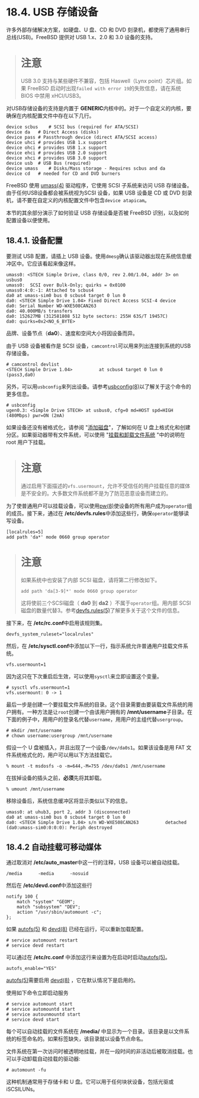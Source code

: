 # 18.4. USB 存储设备

许多外部存储解决方案，如硬盘、U 盘、CD 和 DVD 刻录机，都使用了通用串行总线(USB)。FreeBSD 提供对 USB 1.x、2.0 和 3.0 设备的支持。
># 注意
>USB 3.0 支持与某些硬件不兼容，包括 Haswell（Lynx point）芯片组。如果 FreeBSD 启动时出现`failed with error 19`的失败信息，请在系统 BIOS 中禁用 xHCI/USB3。

对USB存储设备的支持是内置于 **GENERIC**内核中的。对于一个自定义的内核，要确保在内核配置文件中存在以下几行。
```
device scbus	# SCSI bus (required for ATA/SCSI)
device da	# Direct Access (disks)
device pass	# Passthrough device (direct ATA/SCSI access)
device uhci	# provides USB 1.x support
device ohci	# provides USB 1.x support
device ehci	# provides USB 2.0 support
device xhci	# provides USB 3.0 support
device usb	# USB Bus (required)
device umass	# Disks/Mass storage - Requires scbus and da
device cd	# needed for CD and DVD burners
```
FreeBSD 使用 [umass(4)](https://www.freebsd.org/cgi/man.cgi?query=umass&sektion=4&format=html) 驱动程序，它使用 SCSI 子系统来访问 USB 存储设备。由于任何USB设备都会被系统视为SCSI 设备，如果 USB 设备是 CD 或 DVD 刻录机，请不要在自定义的内核配置文件中包含`device atapicam`。

本节的其余部分演示了如何验证 USB 存储设备是否被 FreeBSD 识别，以及如何配置设备以便使用。

## 18.4.1. 设备配置

要测试 USB 配置，请插上 USB 设备。使用`dmesg`确认该驱动器出现在系统信息缓冲区中。它应该看起来像这样。
```
umass0: <STECH Simple Drive, class 0/0, rev 2.00/1.04, addr 3> on usbus0
umass0:  SCSI over Bulk-Only; quirks = 0x0100
umass0:4:0:-1: Attached to scbus4
da0 at umass-sim0 bus 0 scbus4 target 0 lun 0
da0: <STECH Simple Drive 1.04> Fixed Direct Access SCSI-4 device
da0: Serial Number WD-WXE508CAN263
da0: 40.000MB/s transfers
da0: 152627MB (312581808 512 byte sectors: 255H 63S/T 19457C)
da0: quirks=0x2<NO_6_BYTE>
```
品牌、设备节点（**da0**）、速度和空间大小将因设备而异。

由于 USB 设备被看作是 SCSI 设备，`camcontrol`可以用来列出连接到系统的USB存储设备。

```
# camcontrol devlist
<STECH Simple Drive 1.04>          at scbus4 target 0 lun 0 (pass3,da0)
```
另外，可以用`usbconfig`来列出设备。请参考[usbconfig(8)](https://www.freebsd.org/cgi/man.cgi?query=usbconfig&sektion=8&format=html)以了解关于这个命令的更多信息。
```
# usbconfig
ugen0.3: <Simple Drive STECH> at usbus0, cfg=0 md=HOST spd=HIGH (480Mbps) pwr=ON (2mA)
```
如果设备还没有被格式化，请参阅 "[添加磁盘](https://docs.freebsd.org/en/books/handbook/disks/#disks-adding)"，了解如何在 U 盘上格式化和创建分区。如果驱动器带有文件系统，可以使用 "[挂载和卸载文件系统](https://docs.freebsd.org/en/books/handbook/basics/index.html#mount-unmount) "中的说明在 root 用户下挂载。
># 注意
>通过启用下面描述的`vfs.usermount`，允许不受信任的用户挂载任意的媒体是不安全的。大多数文件系统都不是为了防范恶意设备而建立的。

为了使普通用户可以挂载设备，可以使用[pw(8)](https://www.freebsd.org/cgi/man.cgi?query=pw&sektion=8&format=html)使设备的所有用户成为`operator`组的成员。接下来，通过在 **/etc/devfs.rules**中添加这些行，确保`operator`能够读写设备。
```
[localrules=5]
add path 'da*' mode 0660 group operator
```
># 注意
>如果系统中也安装了内部 SCSI 磁盘，请将第二行修改如下。
>```
>add path 'da[3-9]*' mode 0660 group operator
>```
>这将使前三个SCSI磁盘（ **da0** 到 **da2** ）不属于`operator`组。用内部 SCSI 磁盘的数量代替3。参考[devfs.rules(5)](https://www.freebsd.org/cgi/man.cgi?query=devfs.rules&sektion=5&format=html)了解更多关于这个文件的信息。

接下来，在 **/etc/rc.conf**中启用该规则集。
```
devfs_system_ruleset="localrules" 
```
然后，在 **/etc/sysctl.conf**中添加以下一行，指示系统允许普通用户挂载文件系统。
```
vfs.usermount=1
```
因为这只在下次重启后生效，可以使用`sysctl`来立即设置这个变量。
```
# sysctl vfs.usermount=1
vfs.usermount: 0 -> 1
```
最后一步是创建一个要挂载文件系统的目录。这个目录需要由要装载文件系统的用户拥有。一种方法是让`root`创建一个由该用户拥有的 **/mnt/username**子目录。在下面的例子中，用用户的登录名代替`username`，用用户的主组代替`usergroup`。
```
# mkdir /mnt/username
# chown username:usergroup /mnt/username
```
假设一个 U 盘被插入，并且出现了一个设备`/dev/da0s1`。如果该设备是用 FAT 文件系统格式化的，用户可以用以下方法挂载它。
```
% mount -t msdosfs -o -m=644,-M=755 /dev/da0s1 /mnt/username
```
在拔掉设备的插头之前，**必须**先将其卸载。
```
% umount /mnt/username
```
移除设备后，系统信息缓冲区将显示类似以下的信息。
```
umass0: at uhub3, port 2, addr 3 (disconnected)
da0 at umass-sim0 bus 0 scbus4 target 0 lun 0
da0: <STECH Simple Drive 1.04> s/n WD-WXE508CAN263          detached
(da0:umass-sim0:0:0:0): Periph destroyed
```

## 18.4.2 自动挂载可移动媒体 

通过取消对 **/etc/auto_master**中这一行的注释，USB 设备可以被自动挂载。
```
/media		-media		-nosuid
```
然后在 **/etc/devd.conf**中添加这些行
```
notify 100 {
	match "system" "GEOM";
	match "subsystem" "DEV";
	action "/usr/sbin/automount -c";
};
```
如果 [autofs(5)](https://www.freebsd.org/cgi/man.cgi?query=autofs&sektion=5&format=html) 和 [devd(8)](https://www.freebsd.org/cgi/man.cgi?query=devd&sektion=8&format=html) 已经在运行，可以重新加载配置。
```
# service automount restart
# service devd restart
```
可以通过在 **/etc/rc.conf** 中添加这行来设置为在启动时启动[autofs(5)](https://www.freebsd.org/cgi/man.cgi?query=autofs&sektion=5&format=html)。
```
autofs_enable="YES"
```
[autofs(5)](https://www.freebsd.org/cgi/man.cgi?query=autofs&sektion=5&format=html)需要启用 [devd(8)](https://www.freebsd.org/cgi/man.cgi?query=devd&sektion=8&format=html) ，它在默认情况下是启用的。

使用如下命令立即启动服务
```
# service automount start
# service automountd start
# service autounmountd start
# service devd start
```
每个可以自动挂载的文件系统在 **/media/** 中显示为一个目录。该目录是以文件系统的标签命名的。如果标签缺失，该目录就以设备节点命名。

文件系统在第一次访问时被透明地挂载，并在一段时间的非活动后被取消挂载。也可以手动卸载自动挂载的驱动器:
```
# automount -fu
```
这种机制通常用于存储卡和 U 盘。它可以用于任何块状设备，包括光驱或 iSCSILUNs。
